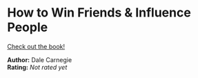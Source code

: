 # How to Win Friends & Influence People

[Check out the book!](https://www.goodreads.com/book/show/875983.How_to_Win_Friends_Influence_People)

**Author:** Dale Carnegie </br>
**Rating:** _Not rated yet_

